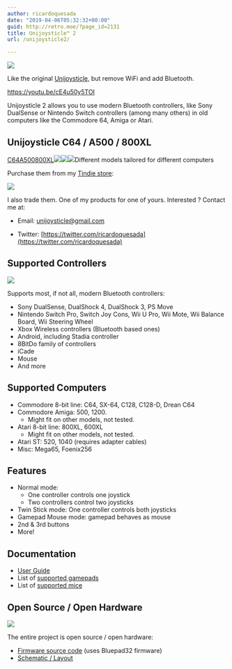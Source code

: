 ```yaml
---
author: ricardoquesada
date: "2019-04-06T05:32:32+00:00"
guid: http://retro.moe/?page_id=2131
title: Unijoysticle™ 2
url: /unijoysticle2/

---
```

![](https://lh3.googleusercontent.com/pw/AIL4fc89EjAHbRRTwU8UQtjkIA1VIrbs0tp8_lZrkt1vX7O2wmeJFZjlfwTiVnUpB-K52WD1wvAde_XrGChX9qmhgZg0mQC7Gmf1PodIm0trgo8n9OBoFBNSZSDd4_0KpHEORnRv42FmA3qR-vDmMjI4wXh_uQ=-no?authuser=0)

Like the original [Unijoysticle](/unijoysticle), but remove WiFi and add Bluetooth.

https://youtu.be/cE4u50y5TOI

Unijoysticle 2 allows you to use modern Bluetooth controllers, like Sony DualSense or Nintendo Switch controllers (among many others) in old computers like the Commodore 64, Amiga or Atari.

## Unijoysticle C64 / A500 / 800XL

[C64](https://www.tindie.com/products/riq/unijoysticle-2-c64-gamepad-for-commodore-64/)[A500](https://www.tindie.com/products/riq/unijoysticle-2-a500-gamepadmouse-for-amiga/)[800XL](https://www.tindie.com/products/riq/unijoysticle-2-800xl-gamepad-for-atari-800xl/)![](https://lh3.googleusercontent.com/pw/AIL4fc_Os0bnyvrYRU4efhPlk_rbDbfNV6Nslh2rwlvoQWjLBcV4God8rZml-H1zO_lU0VTb8qKgtYA678jTXKAwxqAjL2hTlyc65i1xFzFnSB_qK1bn65hmkyGyS2ZfDYc4zkreaM6BeanSQdNZGvenWonq8Q=-no?authuser=0)![](https://lh3.googleusercontent.com/pw/AIL4fc8bt-GFBY1WPWdAZPqPSQAr96CzJRCTcLWwkNESkpIhS3avgvq9WyuCiIO8TL9a7FKsouvUPKWazgcZjvwB8Js9n8SZVTXD4c6ffTL-XBjz6vtpNn7WOF3gzMEBv2PC0dWVGg1Cz0e2wJuymbDdZcKdNw=-no?authuser=0)![](https://lh3.googleusercontent.com/pw/AIL4fc9gKcYKGbRv1VupB3c6pnblHmgVlYp1s4pIT5hLFpVmHbxZgLLgVDVjsKfhYoWvkGdOjBY9OodhbJywP8m-c4x4xMfniExAwIPbe49dxBovnLkrbu1V3ftm-L_V7SCzvJxtpYNy8xCR5VQktn6NJ7RGfg=-no?authuser=0)Different models tailored for different computers

Purchase them from my [Tindie store](https://www.tindie.com/stores/riq):

[![](https://lh6.googleusercontent.com/eQekFdoY3U7CYUiXQY5K_Uk1VFVLqguiB4u2fYaKVVQZPi3FXU-44skvF2gDI-OnoyVAEaUgOPLEgctzBiR0NZycnll92O9VSoeUoyJSI6p5titB14UyMGimCc4d4cWpStWVq7SE4RRsMqjzWRqknYQ)](https://www.tindie.com/stores/riq)

I also trade them. One of my products for one of yours. Interested ? Contact me at:

- Email: [unijoysticle@gmail.com](mailto:unijoysticle@gmail.com)

- Twitter: [https://twitter.com/ricardoquesada](https://twitter.com/ricardoquesada)

## Supported Controllers

![](https://lh3.googleusercontent.com/pw/AIL4fc9TE6B4ZdwtdTUXDLRS6-6Wyvo0MyM4aGKzdPklp06FDrolHNcidvHD2MUPKr00ywQf7mAvP2YQ5O6xI8iI2P_zWZtAvAuKUFl1qdP6oS8lDhLy6SLZzxvWANmGUYA37D3Lagut8YYz81hcwGrsYWplWw=-no?authuser=0)

Supports most, if not all, modern Bluetooth controllers:

- Sony DualSense, DualShock 4, DualShock 3, PS Move
- Nintendo Switch Pro, Switch Joy Cons, Wii U Pro, Wii Mote, Wii Balance Board, Wii Steering Wheel
- Xbox Wireless controllers (Bluetooth based ones)
- Android, including Stadia controller
- 8BitDo family of controllers
- iCade
- Mouse
- And more

## Supported Computers

- Commodore 8-bit line: C64, SX-64, C128, C128-D, Drean C64
- Commodore Amiga: 500, 1200.
  - Might fit on other models, not tested.
- Atari 8-bit line: 800XL, 600XL
  - Might fit on other models, not tested.
- Atari ST: 520, 1040 (requires adapter cables)
- Misc: Mega65, Foenix256

## Features

- Normal mode:
  - One controller controls one joystick
  - Two controllers control two joysticks
- Twin Stick mode: One controller controls both joysticks
- Gamepad Mouse mode: gamepad behaves as mouse
- 2nd & 3rd buttons
- More!

## Documentation

- [User Guide](https://gitlab.com/ricardoquesada/unijoysticle2/-/blob/main/docs/user_guide.md)
- List of [supported gamepads](https://gitlab.com/ricardoquesada/bluepad32/-/blob/main/docs/supported_gamepads.md)
- List of [supported mice](https://gitlab.com/ricardoquesada/bluepad32/-/blob/main/docs/supported_mice.md)

## Open Source / Open Hardware

![](https://i0.wp.com/www.oshwa.org/wp-content/uploads/2014/03/oshw-logo-200-px.png)

The entire project is open source / open hardware:

- [Firmware source code](http://gitlab.com/ricardoquesada/bluepad32) (uses Bluepad32 firmware)
- [Schematic / Layout](https://gitlab.com/ricardoquesada/unijoysticle2)
